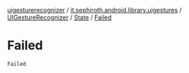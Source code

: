 [uigesturerecognizer](../../../index.md) / [it.sephiroth.android.library.uigestures](../../index.md) / [UIGestureRecognizer](../index.md) / [State](index.md) / [Failed](./-failed.md)

# Failed

`Failed`